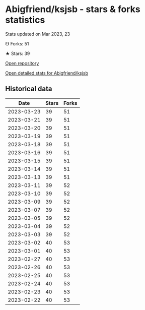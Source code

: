 # Abigfriend/ksjsb - stars & forks statistics

Stats updated on Mar 2023, 23

☋ Forks: 51

★ Stars: 39

[Open repository](https://github.com/Abigfriend/ksjsb)

[Open detailed stats for Abigfriend/ksjsb](https://reviewgithub.com/rep/Abigfriend/ksjsb)

## Historical data
| Date | Stars | Forks |
|------|-------|-------|
| 2023-03-23 | 39 | 51 | 
| 2023-03-21 | 39 | 51 | 
| 2023-03-20 | 39 | 51 | 
| 2023-03-19 | 39 | 51 | 
| 2023-03-18 | 39 | 51 | 
| 2023-03-16 | 39 | 51 | 
| 2023-03-15 | 39 | 51 | 
| 2023-03-14 | 39 | 51 | 
| 2023-03-13 | 39 | 51 | 
| 2023-03-11 | 39 | 52 | 
| 2023-03-10 | 39 | 52 | 
| 2023-03-09 | 39 | 52 | 
| 2023-03-07 | 39 | 52 | 
| 2023-03-05 | 39 | 52 | 
| 2023-03-04 | 39 | 52 | 
| 2023-03-03 | 39 | 52 | 
| 2023-03-02 | 40 | 53 | 
| 2023-03-01 | 40 | 53 | 
| 2023-02-27 | 40 | 53 | 
| 2023-02-26 | 40 | 53 | 
| 2023-02-25 | 40 | 53 | 
| 2023-02-24 | 40 | 53 | 
| 2023-02-23 | 40 | 53 | 
| 2023-02-22 | 40 | 53 | 

